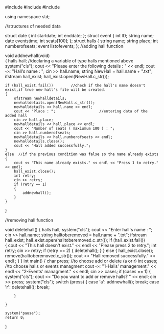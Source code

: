 #include<iostream>
#include<fstream>
#include<string>

using namespace std;

  //structures of needed data

struct date 
{
	int startdate;
	int enddate;
};
struct event
{
	int ID;
	string name;
	date eventstime;
	int seats[100];
};
struct halls
{
	string name;
	string place;
	int numberofseats;
	event listofevents;
};
     //adding hall function

void addnewhall(void)   
{
	halls hall; //declaring a variable of type halls mentioned above
	system("cls");
	cout << "Please enter the following details : " << endl;
	cout << "Hall's name : ";
	cin >> hall.name;
	string NewHall = hall.name + ".txt"; 
	ifstream hall_exist;
	hall_exist.open(NewHall.c_str());

	if (hall_exist.fail())        //check if the hall's name doesn't exist,if true new hall's file will be created. 
	{
		ofstream newhalldetails;
		newhalldetails.open(NewHall.c_str());
		newhalldetails << hall.name << endl;
		cout << "Place : ";                    //entering data of the added hall
		cin >> hall.place;
		newhalldetails << hall.place << endl;
		cout << "Number of seats ( maxiumum 100 ) : ";
		cin >> hall.numberofseats;
		newhalldetails << hall.numberofseats << endl;
		newhalldetails.close();
		cout << "Hall added successfully.";
	} 
	else  //if the previous condition was false so the name already exists
	{
		cout << "This name already exists." << endl << "Press 1 to retry." << endl;
		hall_exist.close();
		int retry;   
		cin >> retry;
		if (retry == 1)
		{
			addnewhall();
		}
	}
}

 //removing hall function 

void deletehall()
{
	halls hall;
	system("cls");
	cout << "Enter hall's name : ";
	cin >> hall.name;
	string halltoberemoved = hall.name + ".txt";
	ifstream hall_exist;
	hall_exist.open(halltoberemoved.c_str());
	if (hall_exist.fail())  
	{
		cout << "This hall doesn't exist." << endl << "Please press 2 to retry.";
		int retry;
		cin >> retry;
		if (retry == 2)
		{
			deletehall();
		}
	}
	else
	{
		hall_exist.close();
		remove(halltoberemoved.c_str());
		cout << "Hall removed successfully." << endl ;
	}
}
int main()
{
	char press; //to choose add or delete (a or r)
	int cases;  //to choose halls or events managment
	cout << "1-Halls' management." << endl << "2-Events' managment." << endl;
	cin >> cases;
	if (cases == 1)
	{
		system("cls");
		cout << "Do you want to add or remove halls? " << endl;
		cin >> press;
		system("cls");
		switch (press)
		{
		case 'a':
			addnewhall();
			break;
		case 'r':
			deletehall();
			break;

		}

	}

	system("pause");
	return 0;
}
